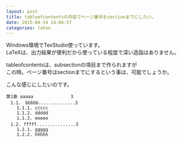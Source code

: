 ```yaml
---
layout: post
title: tableofcontentsの内容でページ番号をsectionまでにしたい。
date: 2015-04-14 14:04:57
categories: latex
---
```

<p>Windows環境でTexStudio使っています。<br>
LaTeXは、出力結果が便利だから使っている程度で深い造詣はありません。</p>

<p>tableofcontentsは、subsectionの項目まで作られますが<br>
この時。ページ番号はsectionまでにするという事は、可能でしょうか。</p>

<p>こんな感じにしたいのです。</p>

<pre><code>第1章 aaaaa　　　　　　　　 3
　1.1.　bbbbb..............3
    1.1.1. ccccc
    1.1.2. ddddd
    1.1.3. eeeee
　1.2. fffff...............5
    1.2.1. ggggg
    1.2.2. hhhhh
</code></pre>
